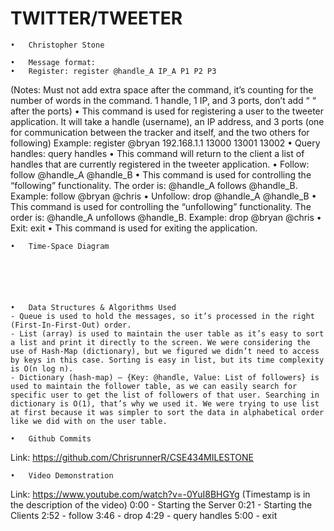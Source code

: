 # TWITTER/TWEETER


	•	Christopher Stone 

	•	Message format:
	•	Register: register @handle_A IP_A P1 P2 P3
(Notes: Must not add extra space after the command, it’s counting for the number of words in the command. 1 handle, 1 IP, and 3 ports, don’t add “ “ after the ports)
	•	This command is used for registering a user to the tweeter application. It will take a handle (username), an IP address, and 3 ports (one for communication between the tracker and itself, and the two others for following)
Example: register @bryan 192.168.1.1 13000 13001 13002
	•	Query handles: query handles
	•	This command will return to the client a list of handles that are currently registered in the tweeter application.
	•	Follow: follow @handle_A @handle_B
	•	This command is used for controlling the “following” functionality. The order is: @handle_A follows @handle_B.
Example: follow @bryan @chris
	•	Unfollow: drop @handle_A @handle_B
	•	This command is used for controlling the “unfollowing” functionality. The order is: @handle_A unfollows @handle_B.
Example: drop @bryan @chris
	•	Exit: exit
	•	This command is used for exiting the application.


	•	Time-Space Diagram






	•	Data Structures & Algorithms Used
	- Queue is used to hold the messages, so it’s processed in the right (First-In-First-Out) order. 
	- List (array) is used to maintain the user table as it’s easy to sort a list and print it directly to the screen. We were considering the use of Hash-Map (dictionary), but we figured we didn’t need to access by keys in this case. Sorting is easy in list, but its time complexity is O(n log n).
	- Dictionary (hash-map) — {Key: @handle, Value: List of followers} is used to maintain the follower table, as we can easily search for specific user to get the list of followers of that user. Searching in dictionary is O(1), that’s why we used it. We were trying to use list at first because it was simpler to sort the data in alphabetical order like we did with on the user table.

	•	Github Commits
Link: 
https://github.com/ChrisrunnerR/CSE434MILESTONE




	•	Video Demonstration
Link: 
https://www.youtube.com/watch?v=-0YuI8BHGYg
(Timestamp is in the description of the video)
0:00 - Starting the Server 
0:21 - Starting the Clients 
2:52 - follow 
3:46 - drop 
4:29 - query handles 
5:00 - exit
